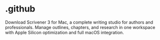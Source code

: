 # .github
Download Scrivener 3 for Mac, a complete writing studio for authors and professionals. Manage outlines, chapters, and research in one workspace with Apple Silicon optimization and full macOS integration.

